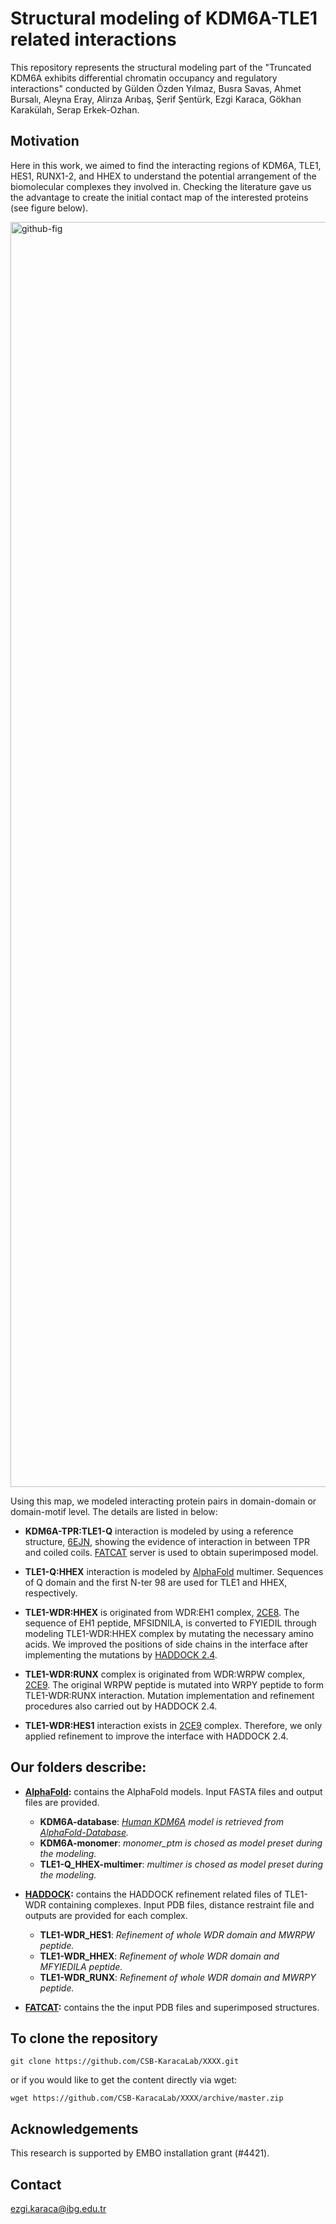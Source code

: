 # Structural modeling of KDM6A-TLE1 related interactions

This repository represents the structural modeling part of the "Truncated KDM6A exhibits differential chromatin occupancy and regulatory interactions" conducted by Gülden Özden Yılmaz, Busra Savas, Ahmet Bursalı, Aleyna Eray, Alirıza Arıbaş, Şerif Şentürk, Ezgi Karaca, Gökhan Karakülah, Serap Erkek-Ozhan. 

## Motivation

Here in this work, we aimed to find the interacting regions of KDM6A, TLE1, HES1, RUNX1-2, and HHEX to understand the potential arrangement of the biomolecular complexes they involved in. Checking the literature gave us the advantage to create the initial contact map of the interested proteins (see figure below). 

<img width="2024" alt="github-fig" src="https://user-images.githubusercontent.com/62547137/203048915-07c31303-b33a-4dd1-a54f-a859f91beabf.png">

Using this map, we modeled interacting protein pairs in domain-domain or domain-motif level. The details are listed in below:

- **KDM6A-TPR:TLE1-Q** interaction is modeled by using a reference structure, [6EJN](https://www.rcsb.org/structure/6EJN), showing the evidence of interaction in between TPR and coiled coils. [FATCAT](https://fatcat.godziklab.org/fatcat/fatcat_pair.html) server is used to obtain superimposed model.  
- **TLE1-Q:HHEX** interaction is modeled by [AlphaFold](https://github.com/deepmind/alphafold) multimer. Sequences of Q domain and the first N-ter 98 are used for TLE1 and HHEX, respectively.


- **TLE1-WDR:HHEX** is originated from WDR:EH1 complex, [2CE8](https://www.rcsb.org/structure/2CE8). The sequence of EH1 peptide, MFSIDNILA, is converted to FYIEDIL through modeling TLE1-WDR:HHEX complex by mutating the necessary amino acids. We improved the positions of side chains in the interface after implementing the mutations by [HADDOCK 2.4](https://wenmr.science.uu.nl/haddock2.4/submit/1).

- **TLE1-WDR:RUNX** complex is originated from WDR:WRPW complex, [2CE9](https://www.rcsb.org/structure/2CE9). The original WRPW peptide is mutated into WRPY peptide to form TLE1-WDR:RUNX interaction. Mutation implementation and refinement procedures also carried out by HADDOCK 2.4.

- **TLE1-WDR:HES1** interaction exists in [2CE9](https://www.rcsb.org/structure/2CE9) complex. Therefore, we only applied refinement to improve the interface with HADDOCK 2.4. 


## Our folders describe:

- **[AlphaFold](https://github.com/deepmind/alphafold):** contains the AlphaFold models. Input FASTA files and output files are provided.

  - **KDM6A-database**: *[Human KDM6A](https://alphafold.ebi.ac.uk/entry/O15550) model is retrieved from [AlphaFold-Database](https://alphafold.ebi.ac.uk/).*
  - **KDM6A-monomer**: *monomer_ptm is chosed as model preset during the modeling.*
  - **TLE1-Q_HHEX-multimer**: *multimer is chosed as model preset during the modeling.*
  
- **[HADDOCK](https://wenmr.science.uu.nl/haddock2.4/submit/1):** contains the HADDOCK refinement related files of TLE1-WDR containing complexes. Input PDB files, distance restraint file and outputs are provided for each complex.
  - **TLE1-WDR_HES1**: *Refinement of whole WDR domain and MWRPW peptide.*
  - **TLE1-WDR_HHEX**: *Refinement of whole WDR domain and MFYIEDILA peptide.*
  - **TLE1-WDR_RUNX**: *Refinement of whole WDR domain and MWRPY peptide.*
  
- **[FATCAT](https://fatcat.godziklab.org/fatcat/fatcat_pair.html):** contains the the input PDB files and superimposed structures.
  
## To clone the repository

```
git clone https://github.com/CSB-KaracaLab/XXXX.git
```
or if you would like to get the content directly via wget:
```
wget https://github.com/CSB-KaracaLab/XXXX/archive/master.zip
```

## Acknowledgements
This research is supported by EMBO installation grant (#4421). 

## Contact 
ezgi.karaca@ibg.edu.tr
